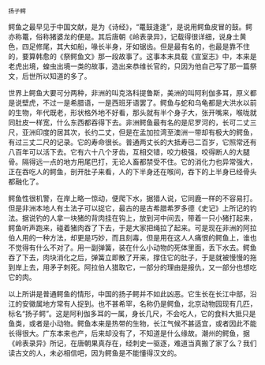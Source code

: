     扬子鳄 

   鳄鱼之最早见于中国文献，是为《诗经》，“鼍鼓逢逢”，是说用鳄鱼皮冒的鼓。鳄亦称鼍，俗称猪婆龙的便是。其后唐朝《岭表录异》，记载得很详细，说身土黄色，四足修尾，其大如船，喙长半身，牙如锯齿。但是最有名的，也最是靠不住的，要算韩愈的《祭鳄鱼文》那一段故事了。这事本末具载《宣室志》中，本来是老虎出境，蝗虫出境一类的故事，造出来恭维长官的，只因为他自己写了那一篇祭文，后世所以知道的多了。

   世界上鳄鱼大要可分两种，非洲的叫克洛科提鲁斯，美洲的叫阿利伽多耳，原义都是说壁虎，不过一是希腊语，一是西班牙语罢了。鳄鱼与蛇和乌龟都是大洪水以前的生物，年代既老，形状格外地不好看，那头就有半个身子大，张开嘴来，喉咙就同肚皮一样宽，什么东西都吞得下去。非洲鳄鱼最有名的是尼罗河的，长可二丈三尺，亚洲印度的居其次，长约二丈，但是在孟加拉湾至澳洲一带却有极大的鳄鱼，有过三丈二尺的记录。它的寿命很长。普通两丈长的大抵寿已二百岁，它照常还有八百年可以活下去。它有六十八个牙齿，互相交错，咬力极强，咬得断人的大腿骨。隔得远一点的地方用尾巴打，无论人畜都禁受不住。它的消化力也异常强大，正在吞吃人的鳄鱼，剖开肚子来看，人的下半身还在喉间，吞下的上半身已经骨头都融化了。

   鳄鱼性很机警，在岸上略一惊动，便爬下水，据猎人说，它同鹿一样的不容易打。但是非洲本地人有土法子可以捉它，最古的是古希腊希罗多德《史记》上所记的钓法。据说钓的人拿一块猪的背肉挂在钩上，放到河中间去，带着一只小猪打起来，鳄鱼听声跑来，碰着猪肉吞了下去，于是大家把绳拉了起来。可是现在非洲的阿拉伯人用的一种方法，却更是巧妙，而且刻毒，但是用在这人人痛恨的鳄鱼上，谁也不觉得有什么不对了。用一副弹簧，装在什么小动物的死体里面，丢下水去。鳄鱼吞了下去，肉块消化之后，弹簧立即散了开来，撑住它的肚子，于是就被慢慢的拖到岸上去，用矛子刺死。阿拉伯人猎取它，一部分的理由是报仇，又一部分也想吃它的肉。

   以上所讲是普通鳄鱼的情形，中国的扬子鳄并不如此凶恶。它生长在长江中部，沿江的安徽属地方常有人捉到。也不甚希罕，名称仍是鳄鱼，北京动物园现有几匹，标名“扬子鳄”。这是阿利伽多耳的一属，身长几尺，不会吃人，它的食料大抵只是鱼类，或者是小动物。鳄鱼本来是热带的生物，长江气候不甚适宜，或者因此不能长得很大。广东本来也产，后来却没有了，不知道是什么缘故。潮州的鳄鱼，据《岭表录异》所记，在唐朝果真存在，经刺史一驱逐，难道当真搬了家了么？我们读古文的人，未必相信吧，因为鳄鱼是不能懂得汉文的。

